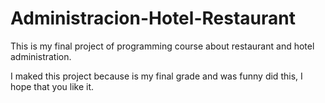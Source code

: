 # Administracion-Hotel-Restaurant
This is my final project of programming course about restaurant and hotel administration.

I maked this project because is my final grade and was funny did this, I hope that you like it.
